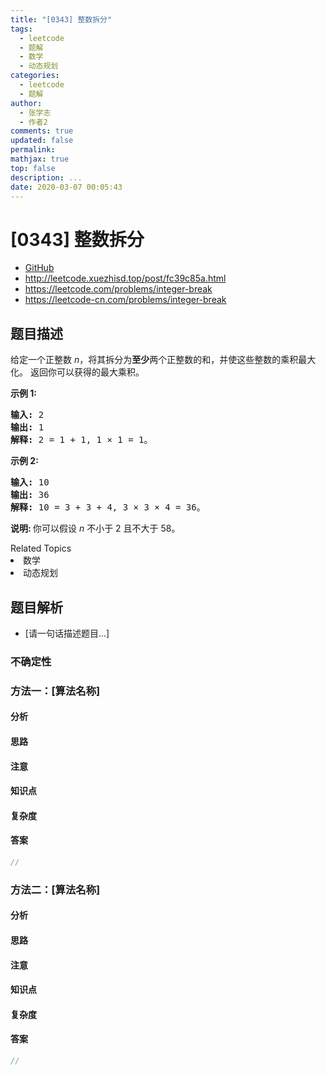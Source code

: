 ```yaml
---
title: "[0343] 整数拆分"
tags:
  - leetcode
  - 题解
  - 数学
  - 动态规划
categories:
  - leetcode
  - 题解
author:
  - 张学志
  - 作者2
comments: true
updated: false
permalink:
mathjax: true
top: false
description: ...
date: 2020-03-07 00:05:43
---
```



# [0343] 整数拆分
* [GitHub](https://github.com/algoboy101/LeetCodeCrowdsource/tree/master/_posts/QA/%5B0343%5D%20%E6%95%B4%E6%95%B0%E6%8B%86%E5%88%86.md)
* http://leetcode.xuezhisd.top/post/fc39c85a.html
* https://leetcode.com/problems/integer-break
* https://leetcode-cn.com/problems/integer-break


## 题目描述

<p>给定一个正整数&nbsp;<em>n</em>，将其拆分为<strong>至少</strong>两个正整数的和，并使这些整数的乘积最大化。 返回你可以获得的最大乘积。</p>

<p><strong>示例 1:</strong></p>

<pre><strong>输入: </strong>2
<strong>输出: </strong>1
<strong>解释: </strong>2 = 1 + 1, 1 &times; 1 = 1。</pre>

<p><strong>示例&nbsp;2:</strong></p>

<pre><strong>输入: </strong>10
<strong>输出: </strong>36
<strong>解释: </strong>10 = 3 + 3 + 4, 3 &times;&nbsp;3 &times;&nbsp;4 = 36。</pre>

<p><strong>说明: </strong>你可以假设&nbsp;<em>n&nbsp;</em>不小于 2 且不大于 58。</p>
<div><div>Related Topics</div><div><li>数学</li><li>动态规划</li></div></div>


## 题目解析
* [请一句话描述题目...]

### 不确定性


### 方法一：[算法名称]

#### 分析

#### 思路

#### 注意

#### 知识点

#### 复杂度

#### 答案

```cpp
//
```


### 方法二：[算法名称]

#### 分析

#### 思路

#### 注意

#### 知识点

#### 复杂度

#### 答案

```cpp
//
```


